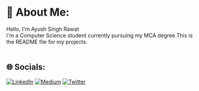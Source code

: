 # 💫 About Me:  
Hello, I'm Ayush Singh Rawat<br>I'm a Computer Science student currently pursuing my MCA degree.This is the README file for my projects.<br><br>  
## 🌐 Socials:
[![LinkedIn](https://img.shields.io/badge/LinkedIn-%230077B5.svg?logo=linkedin&logoColor=white)](https://linkedin.com/in/https://www.linkedin.com/in/ayush-singh-rawat-340b24201/) [![Medium](https://img.shields.io/badge/Medium-12100E?logo=medium&logoColor=white)](https://medium.com/@https://ayush-rawat.medium.com/) [![Twitter](https://img.shields.io/badge/Twitter-%231DA1F2.svg?logo=Twitter&logoColor=white)](https://twitter.com/https://twitter.com/AyushSinghRaw18) 

<!--  
# 💻 Tech Stack:
![C++](https://img.shields.io/badge/c++-%2300599C.svg?style=flat-square&logo=c%2B%2B&logoColor=white) ![CSS3](https://img.shields.io/badge/css3-%231572B6.svg?style=flat-square&logo=css3&logoColor=white) ![HTML5](https://img.shields.io/badge/html5-%23E34F26.svg?style=flat-square&logo=html5&logoColor=white) ![Shell Script](https://img.shields.io/badge/shell_script-%23121011.svg?style=flat-square&logo=gnu-bash&logoColor=white)   ![Apache](https://img.shields.io/badge/apache-%23D42029.svg?style=flat-square&logo=apache&logoColor=white) ![LINUX](https://img.shields.io/badge/Linux-FCC624?style=flat-square&logo=linux&logoColor=black)  ![Docker](https://img.shields.io/badge/docker-%230db7ed.svg?style=flat-square&logo=docker&logoColor=white) 

 ![NumPy](https://img.shields.io/badge/numpy-%23013243.svg?style=flat-square&logo=numpy&logoColor=white) ![Pandas](https://img.shields.io/badge/pandas-%23150458.svg?style=flat-square&logo=pandas&logoColor=white)![Jira](https://img.shields.io/badge/jira-%230A0FFF.svg?style=flat-square&logo=jira&logoColor=white) ![Kubernetes](https://img.shields.io/badge/kubernetes-%23326ce5.svg?style=flat-square&logo=kubernetes&logoColor=white)
![Solidity](https://img.shields.io/badge/Solidity-%23363636.svg?style=flat-square&logo=solidity&logoColor=white)
![Java](https://img.shields.io/badge/java-%23ED8B00.svg?style=flat-square&logo=java&logoColor=white) ![AWS](https://img.shields.io/badge/AWS-%23FF9900.svg?style=flat-square&logo=amazon-aws&logoColor=white) ![Azure](https://img.shields.io/badge/azure-%230072C6.svg?style=flat-square&logo=azure-devops&logoColor=white) ![Firebase](https://img.shields.io/badge/firebase-%23039BE5.svg?style=flat-square&logo=firebase) ![Oracle](https://img.shields.io/badge/Oracle-F80000?style=flat-square&logo=oracle&logoColor=white) ![Jenkins](https://img.shields.io/badge/jenkins-%232C5263.svg?style=flat-square&logo=jenkins&logoColor=white)
![MySQL](https://img.shields.io/badge/mysql-%2300f.svg?style=flat-square&logo=mysql&logoColor=white) 
-->
  
